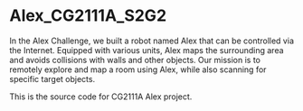 # Alex_CG2111A_S2G2

In the Alex Challenge, we built a robot named Alex that can be controlled via the Internet. Equipped with various units, Alex maps the surrounding area and avoids collisions with walls and other objects. Our mission is to remotely explore and map a room using Alex, while also scanning for specific target objects.

This is the source code for CG2111A Alex project.
